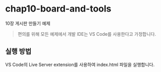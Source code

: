 # chap10-board-and-tools
10장 게시판 만들기 예제

> 편의를 위해 모든 예제에서 개발 IDE는 VS Code를 사용한다고 가정합니다.

## 실행 방법
VS Code의 Live Server extension를 사용하여 index.html 파일을 실행합니다.